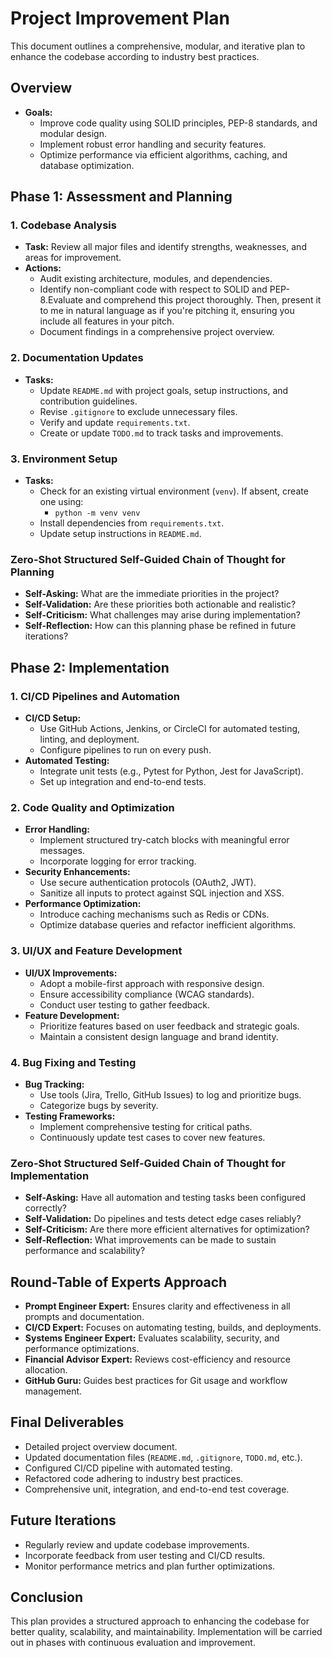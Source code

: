 # Project Improvement Plan

This document outlines a comprehensive, modular, and iterative plan to enhance the codebase according to industry best practices.

## Overview

- **Goals:**
  - Improve code quality using SOLID principles, PEP-8 standards, and modular design.
  - Implement robust error handling and security features.
  - Optimize performance via efficient algorithms, caching, and database optimization.

## Phase 1: Assessment and Planning

### 1. Codebase Analysis

- **Task:** Review all major files and identify strengths, weaknesses, and areas for improvement.
- **Actions:**
  - Audit existing architecture, modules, and dependencies.
  - Identify non-compliant code with respect to SOLID and PEP-8.Evaluate and comprehend this project thoroughly. Then, present it to me in natural language as if you're pitching it, ensuring you include all features in your pitch.
  - Document findings in a comprehensive project overview.

### 2. Documentation Updates

- **Tasks:**
  - Update `README.md` with project goals, setup instructions, and contribution guidelines.
  - Revise `.gitignore` to exclude unnecessary files.
  - Verify and update `requirements.txt`.
  - Create or update `TODO.md` to track tasks and improvements.

### 3. Environment Setup

- **Tasks:**
  - Check for an existing virtual environment (`venv`). If absent, create one using:
    - `python -m venv venv`
  - Install dependencies from `requirements.txt`.
  - Update setup instructions in `README.md`.

### Zero-Shot Structured Self-Guided Chain of Thought for Planning

- **Self-Asking:** What are the immediate priorities in the project?
- **Self-Validation:** Are these priorities both actionable and realistic?
- **Self-Criticism:** What challenges may arise during implementation?
- **Self-Reflection:** How can this planning phase be refined in future iterations?

## Phase 2: Implementation

### 1. CI/CD Pipelines and Automation

- **CI/CD Setup:**
  - Use GitHub Actions, Jenkins, or CircleCI for automated testing, linting, and deployment.
  - Configure pipelines to run on every push.
- **Automated Testing:**
  - Integrate unit tests (e.g., Pytest for Python, Jest for JavaScript).
  - Set up integration and end-to-end tests.

### 2. Code Quality and Optimization

- **Error Handling:**
  - Implement structured try-catch blocks with meaningful error messages.
  - Incorporate logging for error tracking.
- **Security Enhancements:**
  - Use secure authentication protocols (OAuth2, JWT).
  - Sanitize all inputs to protect against SQL injection and XSS.
- **Performance Optimization:**
  - Introduce caching mechanisms such as Redis or CDNs.
  - Optimize database queries and refactor inefficient algorithms.

### 3. UI/UX and Feature Development

- **UI/UX Improvements:**
  - Adopt a mobile-first approach with responsive design.
  - Ensure accessibility compliance (WCAG standards).
  - Conduct user testing to gather feedback.
- **Feature Development:**
  - Prioritize features based on user feedback and strategic goals.
  - Maintain a consistent design language and brand identity.

### 4. Bug Fixing and Testing

- **Bug Tracking:**
  - Use tools (Jira, Trello, GitHub Issues) to log and prioritize bugs.
  - Categorize bugs by severity.
- **Testing Frameworks:**
  - Implement comprehensive testing for critical paths.
  - Continuously update test cases to cover new features.

### Zero-Shot Structured Self-Guided Chain of Thought for Implementation

- **Self-Asking:** Have all automation and testing tasks been configured correctly?
- **Self-Validation:** Do pipelines and tests detect edge cases reliably?
- **Self-Criticism:** Are there more efficient alternatives for optimization?
- **Self-Reflection:** What improvements can be made to sustain performance and scalability?

## Round-Table of Experts Approach

- **Prompt Engineer Expert:** Ensures clarity and effectiveness in all prompts and documentation.
- **CI/CD Expert:** Focuses on automating testing, builds, and deployments.
- **Systems Engineer Expert:** Evaluates scalability, security, and performance optimizations.
- **Financial Advisor Expert:** Reviews cost-efficiency and resource allocation.
- **GitHub Guru:** Guides best practices for Git usage and workflow management.

## Final Deliverables

- Detailed project overview document.
- Updated documentation files (`README.md`, `.gitignore`, `TODO.md`, etc.).
- Configured CI/CD pipeline with automated testing.
- Refactored code adhering to industry best practices.
- Comprehensive unit, integration, and end-to-end test coverage.

## Future Iterations

- Regularly review and update codebase improvements.
- Incorporate feedback from user testing and CI/CD results.
- Monitor performance metrics and plan further optimizations.

## Conclusion

This plan provides a structured approach to enhancing the codebase for better quality, scalability, and maintainability. Implementation will be carried out in phases with continuous evaluation and improvement.
